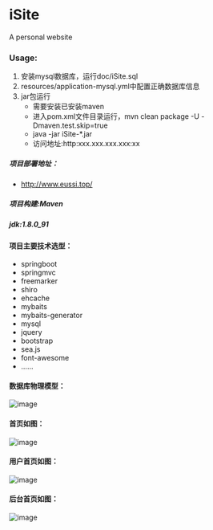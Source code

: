 # iSite
A personal website

### Usage:
1. 安装mysql数据库，运行doc/iSite.sql
2. resources/application-mysql.yml中配置正确数据库信息
3. jar包运行
    - 需要安装已安装maven
    - 进入pom.xml文件目录运行，mvn clean package -U -Dmaven.test.skip=true
    - java -jar iSite-*.jar
    - 访问地址:http:xxx.xxx.xxx.xxx:xx

##### 项目部署地址：

 - http://www.eussi.top/
 
##### 项目构建:Maven

##### jdk:1.8.0_91

#### 项目主要技术选型：
 - springboot 
 - springmvc
 - freemarker
 - shiro
 - ehcache
 - mybaits
 - mybaits-generator
 - mysql
 - jquery
 - bootstrap
 - sea.js
 - font-awesome
 - ......
 
#### 数据库物理模型：
![image](https://github.com/eussi/iSite/blob/master/doc/db_pdm.png)

#### 首页如图：
![image](https://github.com/eussi/iSite/blob/master/doc/preview/index.png)
#### 用户首页如图：
![image](https://github.com/eussi/iSite/blob/master/doc/preview/user_index.png)
#### 后台首页如图：
![image](https://github.com/eussi/iSite/blob/master/doc/preview/back_index.png)
